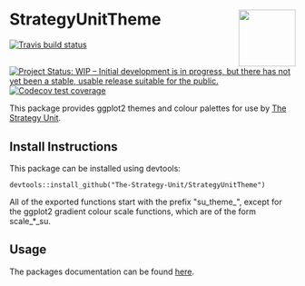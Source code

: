 # StrategyUnitTheme <img src="https://www.strategyunitwm.nhs.uk/themes/custom/ie_bootstrap/logo.svg" align="right" width="100px"/>

<!-- badges: start -->

[![Travis build
status](https://api.travis-ci.org/The-Strategy-Unit/StrategyUnitTheme.svg?branch=master)](https://travis-ci.org/The-Strategy-Unit/StrategyUnitTheme)
[![Project Status: WIP – Initial development is in progress, but there has not yet been a stable, usable release suitable for the public.](https://www.repostatus.org/badges/latest/wip.svg)](https://www.repostatus.org/#wip)
[![Codecov test coverage](https://codecov.io/gh/The-Strategy-Unit/StrategyUnitTheme/branch/master/graph/badge.svg)](https://codecov.io/gh/The-Strategy-Unit/StrategyUnitTheme?branch=master)

<!-- badges: end -->

This package provides ggplot2 themes and colour palettes for use by [The Strategy Unit](https://www.strategyunitwm.nhs.uk/).

## Install Instructions

This package can be installed using devtools:

```{r}
devtools::install_github("The-Strategy-Unit/StrategyUnitTheme")
```

All of the exported functions start with the prefix "su_theme_", except for the ggplot2 gradient colour scale functions,
which are of the form scale_*_su.

## Usage

The packages documentation can be found [here](https://the-strategy-unit.github.io/StrategyUnitTheme/).
